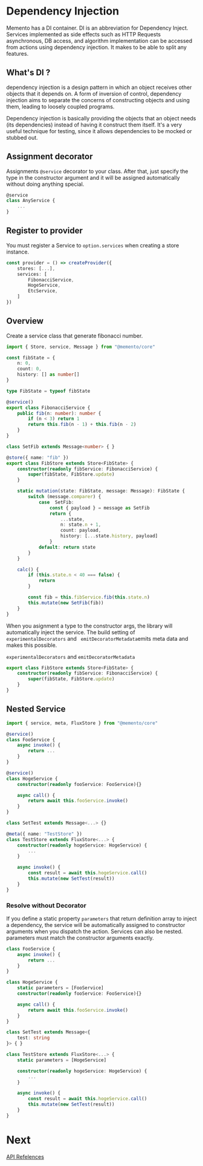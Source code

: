 # Dependency Injection

Memento has a DI container.
DI is an abbreviation for Dependency Inject.
Services implemented as side effects such as 
HTTP Requests
asynchronous,
DB access,
and algorithm implementation 
can be accessed from actions using dependency injection.
It makes to be able to split any features.


## What's DI ?

dependency injection is a design pattern in which an object receives other objects
that it depends on. A form of inversion of control, 
dependency injection aims to separate the concerns of constructing objects and using them, 
leading to loosely coupled programs.

Dependency injection is basically providing the objects that an object needs (its dependencies) instead of having it construct them itself. It's a very useful technique for testing, since it allows dependencies to be mocked or stubbed out.

## Assignment decorator

Assignments ```@service``` decorator to your class.
After that, just specify the type in the constructor argument and it will be assigned automatically without doing anything special.

```ts
@service
class AnyService {
    ...
}
```

## Register to provider

You must register a Service to ```option.services``` when creating a store instance.

```ts
const provider = () => createProvider({
    stores: [...],
    services: [
        FibonacciService,
        HogeService,
        EtcService,
    ]
})
```

## Overview

Create a service class that generate fibonacci number.

```ts
import { Store, service, Message } from "@memento/core"

const fibState = {
    n: 0,
    count: 0,
    history: [] as number[]
}

type FibState = typeof fibState

@service()
export class FibonacciService {
    public fib(n: number): number {
        if (n < 3) return 1
        return this.fib(n - 1) + this.fib(n - 2)
    }
}

class SetFib extends Message<number> { }

@store({ name: "fib" })
export class FibStore extends Store<FibState> {
    constructor(readonly fibService: FibonacciService) {
        super(fibState, FibStore.update)
    }

    static mutation(state: FibState, message: Message): FibState {
        switch (message.comparer) {
            case  SetFib: 
                const { payload } = message as SetFib
                return {
                    ...state,
                    n: state.n + 1,
                    count: payload,
                    history: [...state.history, payload]
                }
            default: return state
        }
    }

    calc() {
        if (this.state.n < 40 === false) {
            return
        }

        const fib = this.fibService.fib(this.state.n)
        this.mutate(new SetFib(fib))
    }
}
```

When you asignment a type to the constructor args, the library will automatically inject the service.
The build setting of ``` experimentalDecorators``` and ``` emitDecoratorMetadata```emits meta data and makes this possible.

 ```experimentalDecorators``` and ```emitDecoratorMetadata``` 

```ts
export class FibStore extends Store<FibState> {
    constructor(readonly fibService: FibonacciService) {
        super(fibState, FibStore.update)
    }
}
```

## Nested Service

```ts
import { service, meta, FluxStore } from "@memento/core"

@service()
class FooService {
    async invoke() {
        return ...
    }
}

@service()
class HogeService {
    constructor(readonly fooService: FooService){}

    async call() {
        return await this.fooService.invoke()
    }
}

class SetTest extends Message<...> {}

@meta({ name: "TestStore" })
class TestStore extends FluxStore<...> {
    constructor(readonly hogeService: HogeService) {
        ...
    }

    async invoke() {
        const result = await this.hogeService.call()
        this.mutate(new SetTest(result))
    }
}
```

### Resolve without Decorator

If you define a static property ```parameters``` that return definition array to inject a dependency, the service will be automatically assigned to constructor arguments when you dispatch the action. Services can also be nested. 
parameters must match the constructor arguments exactly.

```ts
class FooService {
    async invoke() {
        return ...
    }
}

class HogeService {
    static parameters = [FooService]
    constructor(readonly fooService: FooService){}

    async call() {
        return await this.fooService.invoke()
    }
}

class SetTest extends Message<{ 
    test: string 
}> { }

class TestStore extends FluxStore<...> {
    static parameters = [HogeService]

    constructor(readonly hogeService: HogeService) {
        ...
    }

    async invoke() {
        const result = await this.hogeService.call()
        this.mutate(new SetTest(result))
    }
}
```

# Next

[API Refelences](./API.md)

